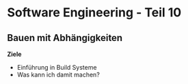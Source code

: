 # Software Engineering - Teil 10

## Bauen mit Abhängigkeiten

**Ziele**
* Einführung in Build Systeme
* Was kann ich damit machen?

